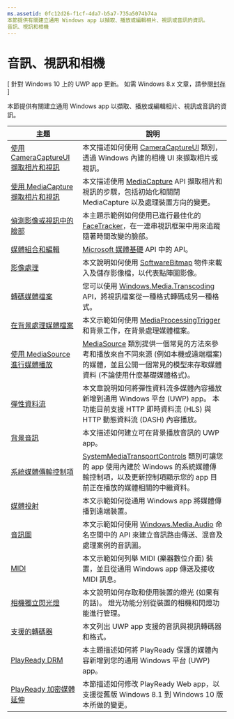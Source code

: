 ```yaml
---
ms.assetid: 0fc12d26-f1cf-4da7-b5a7-735a5074b74a
本節提供有關建立通用 Windows app 以擷取、播放或編輯相片、視訊或音訊的資訊。
音訊、視訊和相機
---
```


# 音訊、視訊和相機

\[ 針對 Windows 10 上的 UWP app 更新。 如需 Windows 8.x 文章，請參閱[封存](http://go.microsoft.com/fwlink/p/?linkid=619132) \]

本節提供有關建立通用 Windows app 以擷取、播放或編輯相片、視訊或音訊的資訊。
 
| 主題                                                                                             | 說明                                                                                                                                                                                                                                                                                    |
|---------------------------------------------------------------------------------------------------|------------------------------------------------------------------------------------------------------------------------------------------------------------------------------------------------------------------------------------------------------------------------------------------------|
| [使用 CameraCaptureUI 擷取相片和視訊](capture-photos-and-video-with-cameracaptureui.md) | 本文描述如何使用 [CameraCaptureUI](capture-photos-and-video-with-cameracaptureui.md) 類別，透過 Windows 內建的相機 UI 來擷取相片或視訊。                                                                                                            |
| [使用 MediaCapture 擷取相片和視訊](capture-photos-and-video-with-mediacapture.md)       | 本文描述使用 [MediaCapture](https://msdn.microsoft.com/library/windows/apps/br241124) API 擷取相片和視訊的步驟，包括初始化和關閉 MediaCapture 以及處理裝置方向的變更。                                  |
| [偵測影像或視訊中的臉部](detect-and-track-faces-in-an-image.md)                         | 本主題示範例如何使用已進行最佳化的 [FaceTracker](https://msdn.microsoft.com/library/windows/apps/dn974150)，在一連串視訊框架中用來追蹤隨著時間改變的臉部。                                                                                                               |
| [媒體組合和編輯](media-compositions-and-editing.md)                               | [Microsoft 媒體基礎](https://msdn.microsoft.com/library/windows/desktop/ms694197) API 中的 API。                                                                                                                                                                                 |
| [影像處理](imaging.md)                                                                             | 本文說明如何使用 [SoftwareBitmap](https://msdn.microsoft.com/library/windows/apps/dn887358) 物件來載入及儲存影像檔，以代表點陣圖影像。                                                                                                                     |
| [轉碼媒體檔案](transcode-media-files.md)                                                 | 您可以使用 [Windows.Media.Transcoding](https://msdn.microsoft.com/library/windows/apps/br207105) API，將視訊檔案從一種格式轉碼成另一種格式。                                                                                                                                |
| [在背景處理媒體檔案](process-media-files-in-the-background.md)                 | 本文示範如何使用 [MediaProcessingTrigger](https://msdn.microsoft.com/library/windows/apps/dn806005) 和背景工作，在背景處理媒體檔案。                                                                                                       |
| [使用 MediaSource 進行媒體播放](media-playback-with-mediasource.md)                             | [MediaSource](https://msdn.microsoft.com/library/windows/apps/dn930905) 類別提供一個常見的方法來參考和播放來自不同來源 (例如本機或遠端檔案) 的媒體，並且公開一個常見的模型來存取媒體資料 (不論使用什麼基礎媒體格式)。  |
| [彈性資料流](adaptive-streaming.md)                                                       | 本文章說明如何將彈性資料流多媒體內容播放新增到通用 Windows 平台 (UWP) app。 本功能目前支援 HTTP 即時資料流 (HLS) 與 HTTP 動態資料流 (DASH) 內容播放。                                          |
| [背景音訊](background-audio.md)                                                           | 本文描述如何建立可在背景播放音訊的 UWP app。                                                                                                                                                                                                               |
| [系統媒體傳輸控制項](system-media-transport-controls.md)                             | [SystemMediaTransportControls](https://msdn.microsoft.com/library/windows/apps/dn278677) 類別可讓您的 app 使用內建於 Windows 的系統媒體傳輸控制項，以及更新控制項顯示您的 app 目前正在播放的媒體相關的中繼資料。 |
| [媒體投射](media-casting.md)                                                                 | 本文示範如何從通用 Windows app 將媒體傳播到遠端裝置。                                                                                                                                                                                                       |
| [音訊圖](audio-graphs.md)                                                                   | 本文示範如何使用 [Windows.Media.Audio](https://msdn.microsoft.com/library/windows/apps/dn914341) 命名空間中的 API 來建立音訊路由傳送、混音及處理案例的音訊圖。                                                                            |
| [MIDI](midi.md)                                                                                   | 本文示範如何列舉 MIDI (樂器數位介面) 裝置，並且從通用 Windows app 傳送及接收 MIDI 訊息。                                                                                                                                   |
| [相機獨立閃光燈](camera-independent-flashlight.md)                                 | 本文說明如何存取和使用裝置的燈光 (如果有的話)。 燈光功能分別從裝置的相機和閃燈功能進行管理。                                                                                                                 |
| [支援的轉碼器](supported-codecs.md)                                                           | 本文列出 UWP app 支援的音訊與視訊轉碼器和格式。                                                                                                                                                                                                                  |
| [PlayReady DRM](playready-client-sdk.md)                                                          | 本主題描述如何將 PlayReady 保護的媒體內容新增到您的通用 Windows 平台 (UWP) app。                                                                                                                                                                                |
| [PlayReady 加密媒體延伸](playready-encrypted-media-extension.md)                     | 本節描述如何修改 PlayReady Web app，以支援從舊版 Windows 8.1 到 Windows 10 版本所做的變更。                                                                                                                                       |

 

 

 






<!--HONumber=Mar16_HO1-->


